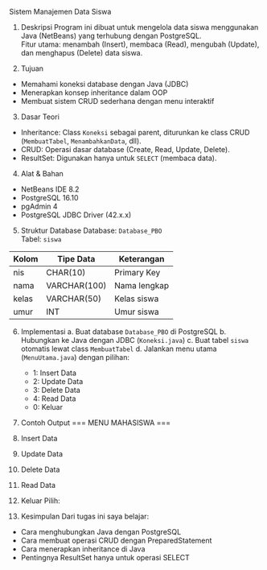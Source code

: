 Sistem Manajemen Data Siswa
1. Deskripsi
Program ini dibuat untuk mengelola data siswa menggunakan Java (NetBeans) yang terhubung dengan PostgreSQL.  
Fitur utama: menambah (Insert), membaca (Read), mengubah (Update), dan menghapus (Delete) data siswa.

2. Tujuan
- Memahami koneksi database dengan Java (JDBC)
- Menerapkan konsep inheritance dalam OOP
- Membuat sistem CRUD sederhana dengan menu interaktif

3. Dasar Teori
- Inheritance: Class `Koneksi` sebagai parent, diturunkan ke class CRUD (`MembuatTabel`, `MenambahkanData`, dll).  
- CRUD: Operasi dasar database (Create, Read, Update, Delete).  
- ResultSet: Digunakan hanya untuk `SELECT` (membaca data).  

4. Alat & Bahan
- NetBeans IDE 8.2
- PostgreSQL 16.10
- pgAdmin 4
- PostgreSQL JDBC Driver (42.x.x)

5. Struktur Database
Database: `Database_PBO`  
Tabel: `siswa`  

| Kolom | Tipe Data    | Keterangan   |
|-------|--------------|--------------|
| nis   | CHAR(10)     | Primary Key  |
| nama  | VARCHAR(100) | Nama lengkap |
| kelas | VARCHAR(50)  | Kelas siswa  |
| umur  | INT          | Umur siswa   |

6. Implementasi
   a. Buat database `Database_PBO` di PostgreSQL
   b. Hubungkan ke Java dengan JDBC (`Koneksi.java`)
   c. Buat tabel `siswa` otomatis lewat class `MembuatTabel`
   d. Jalankan menu utama (`MenuUtama.java`) dengan pilihan:  
   - 1: Insert Data  
   - 2: Update Data  
   - 3: Delete Data  
   - 4: Read Data  
   - 0: Keluar  

7. Contoh Output
=== MENU MAHASISWA ===
1. Insert Data
2. Update Data
3. Delete Data
4. Read Data
0. Keluar
Pilih:

8. Kesimpulan
Dari tugas ini saya belajar:
- Cara menghubungkan Java dengan PostgreSQL
- Cara membuat operasi CRUD dengan PreparedStatement
- Cara menerapkan inheritance di Java
- Pentingnya ResultSet hanya untuk operasi SELECT
